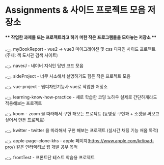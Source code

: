﻿# Assignments & 사이드 프로젝트 모음 저장소


#### ** 작업한 과제들 또는 프로젝트라고 하기 머한 작은 프로그램들을 모아놓는 저장소 ** 


｡·͜·｡ myBookReport - vue2 -> vue3 마이그레이션 및 css 디자인 사이드 프로젝트 (주제: 책 도서관 검색 사이트)

｡·͜·｡ naverJ - 네이버 지식인 답변 코드 모음

｡·͜·｡ sideProject - 너무 사소해서 설명하기도 힘든 작은 프로젝트 모음

｡·͜·｡ vue-project - 웹디자인기능사 vue로 작업한 저장소

｡·͜·｡ learning-know-how-practice - 새로 학습한 코딩 노하우 실제로 간단하게라도 적용해보는 프로젝트

｡·͜·｡ koom - zoom 을 따라해서 구현 해보는 프로젝트 (동영상 구현과 + 소켓을 써보고 싶어서 만든 프로젝트)

｡·͜·｡ kwitter - twitter 을 따라해서 구현 해보는 프로젝트 (실시간 채팅 기능 배움 목적)

｡·͜·｡ apple-page-clone-khs - apple 페이지(https://www.apple.com/kr/ipad-pro/) 같은 인터렉티브 웹 개발 공부 목적

｡·͜·｡ frontTest - 프론트단 테스트 학습용 프로젝트
